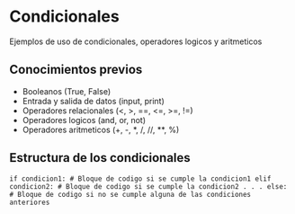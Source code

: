 # Condicionales

Ejemplos de uso de condicionales, operadores logicos y aritmeticos

## Conocimientos previos
* Booleanos (True, False)
* Entrada y salida de datos (input, print)
* Operadores relacionales (<, >, ==, <=, >=, !=)
* Operadores logicos (and, or, not)
* Operadores aritmeticos (+, -, *, /, //, **, %)

## Estructura de los condicionales
`
if condicion1:
    # Bloque de codigo si se cumple la condicion1
elif condicion2:
    # Bloque de codigo si se cumple la condicion2
.
.
.
else:
    # Bloque de codigo si no se cumple alguna de las condiciones anteriores
`
